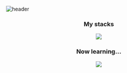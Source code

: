 <!-- ![header](https://capsule-render.vercel.app/api?type=waving&color=auto&height=300&section=header&text=capsule%20render&fontSize=90&animation=fadeIn&fontAlignY=38&desc=Decorate%20GitHub%20Profile%20or%20any%20Repo%20like%20me!&descAlignY=51&descAlign=62) -->
![header](https://capsule-render.vercel.app/api?type=waving&color=6A7BA2&height=300&section=header&text=Hi%20There&fontSize=82&animation=fadeIn&fontAlignY=38&fontColor=FFDFDE&desc=I'm%20the%20person%20who%20want%20to%20be%20FE.&descAlignY=54&descAlign=50)
<br />
<p align='center'>
  <h3 align='center'>My stacks</h3>
  <p align="center">
    <a href="https://skillicons.dev">
     <img src="https://skillicons.dev/icons?i=cpp,html,css,sass,js,nodejs,mongodb" />
    </a>
  </p>
  <h3 align='center'>Now learning...</h3>  
  <p align="center"> 
    <a href="https://skillicons.dev"> 
      <img src="https://skillicons.dev/icons?i=react,ts,nextjs" /> 
    </a> 
  </p>
</p>

<!--
**meowTarae/meowTarae** is a ✨ _special_ ✨ repository because its `README.md` (this file) appears on your GitHub profile.

Here are some ideas to get you started:

- 🔭 I’m currently working on ...
- 🌱 I’m currently learning ...
- 👯 I’m looking to collaborate on ...
- 🤔 I’m looking for help with ...
- 💬 Ask me about ...
- 📫 How to reach me: ...
- 😄 Pronouns: ...
- ⚡ Fun fact: ...
-->
